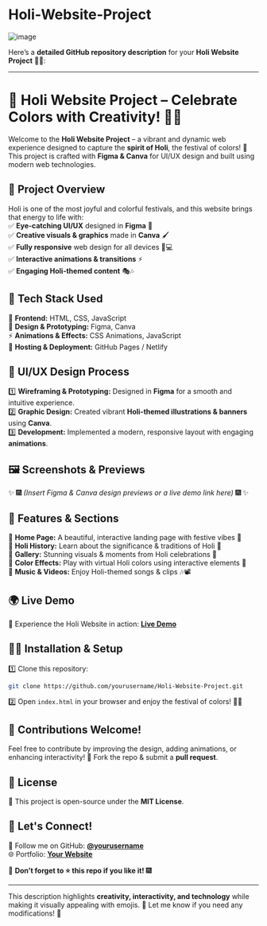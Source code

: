 # Holi-Website-Project

![image](https://github.com/user-attachments/assets/f59f5988-63d4-45bc-8a9f-bbf60051c016)

Here’s a **detailed GitHub repository description** for your **Holi Website Project** 🎨🎉:  

---

# 🌈 Holi Website Project – Celebrate Colors with Creativity! 🎨✨  

Welcome to the **Holi Website Project** – a vibrant and dynamic web experience designed to capture the **spirit of Holi**, the festival of colors! 🌟 This project is crafted with **Figma & Canva** for UI/UX design and built using modern web technologies.  

## 🎯 **Project Overview**  
Holi is one of the most joyful and colorful festivals, and this website brings that energy to life with:  
✅ **Eye-catching UI/UX** designed in **Figma** 🎨  
✅ **Creative visuals & graphics** made in **Canva** 🖌️  
✅ **Fully responsive** web design for all devices 📱💻  
✅ **Interactive animations & transitions** ⚡  
✅ **Engaging Holi-themed content** 🎭🎶  

## 🔧 **Tech Stack Used**  
🚀 **Frontend:** HTML, CSS, JavaScript  
🎨 **Design & Prototyping:** Figma, Canva  
⚡ **Animations & Effects:** CSS Animations, JavaScript  
📡 **Hosting & Deployment:** GitHub Pages / Netlify  

## 🎨 **UI/UX Design Process**  
1️⃣ **Wireframing & Prototyping:** Designed in **Figma** for a smooth and intuitive experience.  
2️⃣ **Graphic Design:** Created vibrant **Holi-themed illustrations & banners** using **Canva**.  
3️⃣ **Development:** Implemented a modern, responsive layout with engaging **animations**.  

## 🖼️ **Screenshots & Previews**  
✨ 🎆 *(Insert Figma & Canva design previews or a live demo link here)* 🎆 ✨  

## 🎊 **Features & Sections**  
🔹 **Home Page:** A beautiful, interactive landing page with festive vibes 🌟  
🔹 **Holi History:** Learn about the significance & traditions of Holi 📜  
🔹 **Gallery:** Stunning visuals & moments from Holi celebrations 📸  
🔹 **Color Effects:** Play with virtual Holi colors using interactive elements 🌈  
🔹 **Music & Videos:** Enjoy Holi-themed songs & clips 🎶📽️  

## 🌍 **Live Demo**  
🎉 Experience the Holi Website in action: **[Live Demo](#)**  

## 👨‍💻 **Installation & Setup**  
1️⃣ Clone this repository:  
```bash
git clone https://github.com/yourusername/Holi-Website-Project.git
```  
2️⃣ Open `index.html` in your browser and enjoy the festival of colors! 🎨🎊  

## 📢 **Contributions Welcome!**  
Feel free to contribute by improving the design, adding animations, or enhancing interactivity! 🌟 Fork the repo & submit a **pull request**.  

## 📜 **License**  
📝 This project is open-source under the **MIT License**.  

## 💌 **Let's Connect!**  
🚀 Follow me on GitHub: **[@yourusername](https://github.com/yourusername)**  
🌐 Portfolio: **[Your Website](#)**  

🔔 **Don’t forget to ⭐ this repo if you like it!** 🎆  

---

This description highlights **creativity, interactivity, and technology** while making it visually appealing with emojis. 🎉 Let me know if you need any modifications! 🚀
